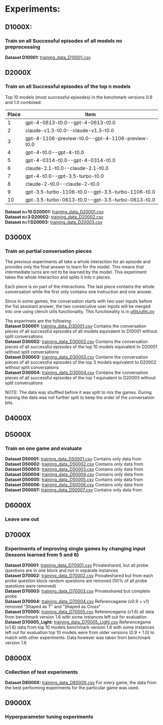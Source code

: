 # Experiments:
## D1000X:
### Train on all Successful episodes of all models no preprocessing
   **Dataset D10001:** [training_data_D10001.csv](./data/training_data/D10001.csv)
## D2000X
### Train on all Successful episodes of the top n models
Top 10 models (most successful episodes) in the benchmark versions 0.9 and 1.0 combined:

| Place | Item |
|-------|------|
| 1 | gpt-4-0613-t0.0--gpt-4-0613-t0.0 |
| 2 | claude-v1.3-t0.0--claude-v1.3-t0.0 |
| 3 | gpt-4-1106-preview-t0.0--gpt-4-1106-preview-t0.0 |
| 4 | gpt-4-t0.0--gpt-4-t0.0 |
| 5 | gpt-4-0314-t0.0--gpt-4-0314-t0.0 |
| 6 | claude-2.1-t0.0--claude-2.1-t0.0 |
| 7 | gpt-4-t0.0--gpt-3.5-turbo-t0.0 |
| 8 | claude-2-t0.0--claude-2-t0.0 |
| 9 | gpt-3.5-turbo-1106-t0.0--gpt-3.5-turbo-1106-t0.0 |
| 10 | gpt-3.5-turbo-0613-t0.0--gpt-3.5-turbo-0613-t0.0 |

**Dataset n=10 D20001:** [training_data_D20001.csv](./data/training_data/D20001.csv) </br>
**Dataset n=3 D20002:** [training_data_D20002.csv](./data/training_data/D20002.csv) </br>
**Dataset n=1 D20003:**  [training_data_D20003.csv](./data/training_data/D20003.csv) </br>

## D3000X
### Train on partial conversation pieces
The previous experiments all take a whole interaction for an episode and provides only the final answer to learn for the model.
This means that intermediate turns are not to be learned by the model. This experiment takes the whole interaction and splits it into n pieces.

Each piece is on part of the interactions. The last piece contains the whole conversation while the first only contains one instruction and one answer.

Since in some games, the conversation starts with two user inputs before the fist assistant answer, the two consecutive user inputs will be merged into one
using clench utils functionality. This functionality is in [utils/utils.py](./src/utils/utils.py)

The experimets are the following:</br>
**Dataset D30001:** [training_data_D30001.csv](./data/training_data/D30001.csv)  Contains the conversation pieces of all successful episodes of all models equivalent to D10001 without split conversations</br>
**Dataset D30002:** [training_data_D30002.csv](./data/training_data/D30002.csv)  Contains the conversation pieces of all successful episodes of the top 10 models equivalent to D20001 without split conversations</br>
**Dataset D30003:** [training_data_D30003.csv](./data/training_data/D30003.csv)  Contains the conversation pieces of all successful episodes of the top 3 models equivalent to D20002 without split conversations</br>
**Dataset D30004:** [training_data_D30004.csv](./data/training_data/D30004.csv)  Contains the conversation pieces of all successful episodes of the top 1 equivalent to D20003 without split conversations</br>

NOTE: The data was shuffled before it was split to mix the games. During training the data was not further split to keep the order of the conversatoin bits.

## D4000X
## D5000X
### Train on one game and evaluate
**Dataset D50001:** [training_data_D50001.csv](./data/training_data/D30001.csv)  Contains only data from </br>
**Dataset D50002:** [training_data_D50002.csv](./data/training_data/D30002.csv)  Contains only data from </br>
**Dataset D50003:** [training_data_D50003.csv](./data/training_data/D30003.csv)  Contains only data from </br>
**Dataset D50004:** [training_data_D50004.csv](./data/training_data/D30004.csv)  Contains only data from </br>
**Dataset D50005:** [training_data_D50005.csv](./data/training_data/D30004.csv)  Contains only data from </br>
**Dataset D50006:** [training_data_D50006.csv](./data/training_data/D30004.csv)  Contains only data from </br>
**Dataset D50007:** [training_data_D50007.csv](./data/training_data/D30004.csv)  Contains only data from </br>

## D6000X
### Leave one out
## D7000X
### Experiments of improving single games by changing input (lessons learned from 5 and 6)
**Dataset D70001:** [training_data_D70001.csv](./data/training_data/D30001.csv)  Privateshared, but all probe questions are in one block and not in separate instances </br>
**Dataset D70002:** [training_data_D70002.csv](./data/training_data/D30002.csv)  Provateshared but from each probe question block random questions are removed (50% of all probe questions were removed)</br>
**Dataset D70003:** [training_data_D70003.csv](./data/training_data/D30003.csv)  Privateshared but complete probe </br>
**Dataset D70004:** [training_data_D70004.csv](./data/training_data/D30004.csv)  Referencegame (v0.9 + v1) removed "Shaped as T" and "Shaped as Cross" </br>
**Dataset D70005:** [training_data_D70005.csv](./data/training_data/D30004.csv)  Referencegame (v1.6)  all data from benchmark version 1.6 with some instances left out for evaluation</br>
**Dataset D70005_Light:** [training_data_D70005_Light.csv](./data/training_data/D30004.csv)  Referencegame (v1.6) data from top 10 models benchmark version 1.6 with some instances left out for evaluation top 10 models were from older versions (0.9 + 1.0) to match with other experiments. Data however was taken from benchmark version 1.6</br>

## D8000X
### Collection of test experiments
**Dataset D8000X:** [training_data_D8000X.csv](./data/training_data/D30001.csv)  For every game, the data from the best performing experiments for the particular game was used. </br>

## D9000X
### Hyperparameter tuning experiments